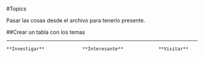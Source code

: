 #Topics

Pasar las cosas desde el archivo para tenerlo presente.

##Crear un tabla con los temas

 -------------------------------------------------------------------------------------------------------------------------

	**Investigar**				**Interesante**				**Visitar**
